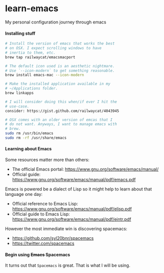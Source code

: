 # learn-emacs

My personal configuration journey through emacs


#### Installing stuff

```sh
# Install the version of emacs that works the best
# on OSX. I expect scrolling windows to have
# inertia to them, etc.
brew tap railwaycat/emacsmacport

# The default icon used is an aesthetic nightmare.
# Use `--icon-modern` to get something reasonable.
brew install emacs-mac --icon-modern

# Make the installed application available in my
# ~/Applications folder.
brew linkapps

# I will consider doing this when/if ever I hit the
# use-case.
consider: https://gist.github.com/railwaycat/4043945

# OSX comes with an older version of emcas that I
# do not want. Anyways, I want to manage emacs with
# brew.
sudo rm /usr/bin/emacs
sudo rm -rf /usr/share/emacs
```

#### Learning about Emacs

Some resources matter more than others:

- The official Emacs portal: https://www.gnu.org/software/emacs/manual/
- Official guide: https://www.gnu.org/software/emacs/manual/pdf/emacs.pdf 

Emacs is powered be a dialect of Lisp so it might help to learn about that language one day:

- Official reference to Emacs Lisp: https://www.gnu.org/software/emacs/manual/pdf/elisp.pdf
- Official guide to Emacs Lisp: https://www.gnu.org/software/emacs/manual/pdf/eintr.pdf

However the most immediate win is discovering spacemacs:
- https://github.com/syl20bnr/spacemacs
- https://twitter.com/spacemacs


#### Begin using ~~Emacs~~ Spacemacs

It turns out that `Spacemacs` is great. That is what I will be using.

